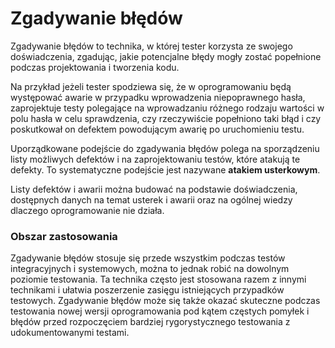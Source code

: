 # Zgadywanie błędów

Zgadywanie błędów to technika, w której tester korzysta ze swojego doświadczenia, zgadując, jakie potencjalne błędy mogły zostać popełnione podczas projektowania i tworzenia kodu.

Na przykład jeżeli tester spodziewa się, że w oprogramowaniu będą występować awarie w przypadku wprowadzenia niepoprawnego hasła, zaprojektuje testy polegające na wprowadzaniu różnego rodzaju wartości w polu hasła w celu sprawdzenia, czy rzeczywiście popełniono taki błąd i czy poskutkował on defektem powodującym awarię po uruchomieniu testu.

Uporządkowane podejście do zgadywania błędów polega na sporządzeniu listy możliwych defektów i na zaprojektowaniu testów, które atakują te defekty. To systematyczne podejście jest nazywane **atakiem usterkowym**.

Listy defektów i awarii można budować na podstawie doświadczenia, dostępnych danych na temat usterek i awarii oraz na ogólnej wiedzy dlaczego oprogramowanie nie działa.

### **Obszar zastosowania**

Zgadywanie błędów stosuje się przede wszystkim podczas testów integracyjnych i systemowych, można to jednak robić na dowolnym poziomie testowania. Ta technika często jest stosowana razem z innymi technikami i ułatwia poszerzenie zasięgu istniejących przypadków testowych. Zgadywanie błędów może się także okazać skuteczne podczas testowania nowej wersji oprogramowania pod kątem częstych pomyłek i błędów przed rozpoczęciem bardziej rygorystycznego testowania z udokumentowanymi testami.


